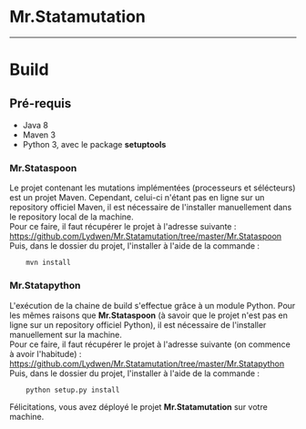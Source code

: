 # Mr.Statamutation #
--------------------
# Build #
## Pré-requis ##
- Java 8
- Maven 3
- Python 3, avec le package **setuptools**

### Mr.Stataspoon ###

Le projet contenant les mutations implémentées (processeurs et sélécteurs) est un projet Maven.
Cependant, celui-ci n'étant pas en ligne sur un repository officiel Maven, il est nécessaire de l'installer manuellement dans le repository local de la machine. \
Pour ce faire, il faut récupérer le projet à l'adresse suivante : https://github.com/Lydwen/Mr.Statamutation/tree/master/Mr.Stataspoon \
Puis, dans le dossier du projet, l'installer à l'aide de la commande :
~~~shell
	mvn install
~~~

### Mr.Statapython ###

L'exécution de la chaine de build s'effectue grâce à un module Python. Pour les mêmes raisons que **Mr.Stataspoon**
(à savoir que le projet n'est pas en ligne sur un repository officiel Python), il est nécessaire de l'installer manuellement sur la machine. \
Pour ce faire, il faut récupérer le projet à l'adresse suivante (on commence à avoir l'habitude) : https://github.com/Lydwen/Mr.Statamutation/tree/master/Mr.Statapython \
Puis, dans le dossier du projet, l'installer à l'aide de la commande :
~~~shell
	python setup.py install
~~~

Félicitations, vous avez déployé le projet **Mr.Statamutation** sur votre machine.
